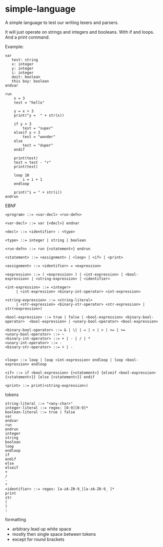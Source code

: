 # simple-language
A simple language to test our writing lexers and parsers.


It will just operate on strings and integers and booleans. With if and loops. And a print command.

Example:

	var
	   test: string
	   x: integer
	   y: integer
	   i: integer
	   doit: boolean
	   this boy: boolean
	endvar
	
	run
		x = 3
		test = "hello"
		    
		y = x + 3
		print("y =  " + str(x))
		
		if y > 3
			test = "super"
		elseif y < 3 
		    test = "wonder"
		else
		    test = "duper"
		endif
		
		print(test)
		test = test - "r"
		print(test)
		
		loop 10
		    i = i + 1
		endloop
		
		print("i = " + str(i))
	endrun
	
EBNF

	<program> ::= <var-decl> <run-defn>
	
	<var-decl> ::= var {<decl>} endvar
	
	<decl> ::= <identifier> : <type>
	
	<type> ::= integer | string | boolean
	
	<run-defn> ::= run {<statement>} endrun
	
	<statement> ::= <assignment> | <loop> | <if> | <print>
	
	<assignment> ::= <identifier> = <expression>
	
	<expression> ::= ( <expression> ) | <int-expression> | <bool-expression> | <string-expression> | <identifier>
	
	<int-expression> ::= <integer> 
	     | <int-expression> <binary-int-operator> <int-expression>
	
	<string-expression> ::= <string-literal> 
	     | <str-expression> <binary-str-operator> <str-expression> | str(<expression>)
	
	<bool-expression> ::= true | false | <bool-expression> <binary-bool-operator>  <bool-expression> | <unary-bool-operator> <bool-expression>
	          
	<binary-bool-operator> ::= & | \| | = | < | > | <= | >=
	<unary-bool-operator> ::= ~
	<binary-int-operator> ::= + | - | / | *
	<unary-int-operator> ::= -
	<binary-str-operator> ::= + | -
	
	
	<loop> ::= loop | loop <int-expression> endloop | loop <bool-expression> endloop
	
	<if> ::= if <bool-expression> {<statement>} {elseif <bool-expression> {<statement>}} [else {<statement>}] endif
	
	<print> ::= print(<string-expression>)
	
tokens

	string-literal ::= "<any-char>"
	integer-literal ::= regex: [0-9][0-9]*
	boolean-literal ::= true | false
	var
	endvar
	run
	endrun
	integer
	string
	boolean
	loop
	endloop
	if
	endif
	else
	elseif
	+
	/
	-
	*
	<identifier> ::= regex: [a-zA-Z0-9_][a-zA-Z0-9_ ]*
	print
	str
	(
	)
	:
	
formatting

* arbitrary lead up white space
* mostly then single space between tokens
* except for round brackets